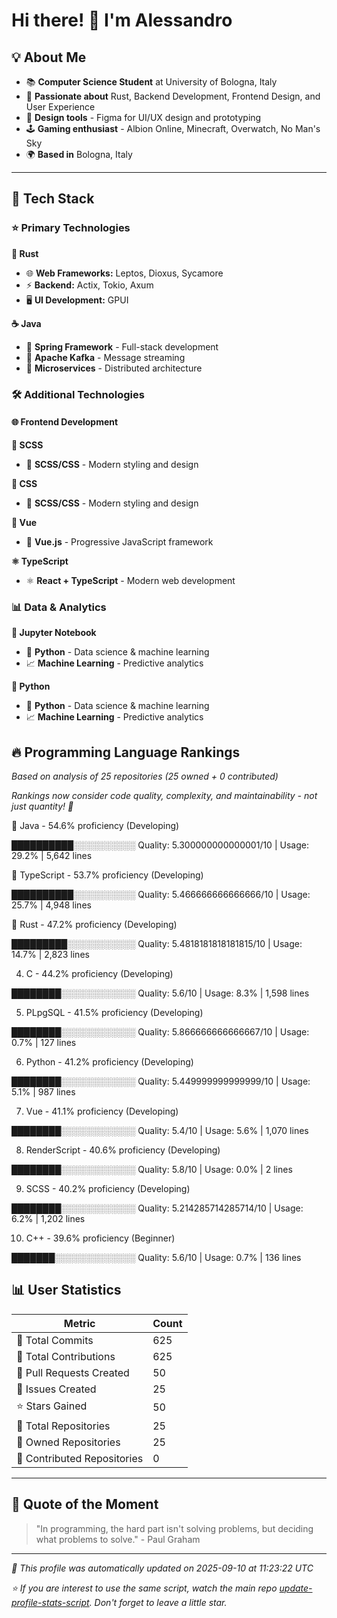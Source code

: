 # Hi there! 👋 I'm Alessandro

## 💡 About Me

* 📚 **Computer Science Student** at University of Bologna, Italy
* 🦀 **Passionate about** Rust, Backend Development, Frontend Design, and User Experience
* 🎨 **Design tools** - Figma for UI/UX design and prototyping
* 🕹️ **Gaming enthusiast** - Albion Online, Minecraft, Overwatch, No Man's Sky
* 🌍 **Based in** Bologna, Italy

---

## 🚀 Tech Stack

### ⭐ Primary Technologies

**🦀 Rust**

- 🌐 **Web Frameworks:** Leptos, Dioxus, Sycamore
- ⚡ **Backend:** Actix, Tokio, Axum
- 🖥️ **UI Development:** GPUI

**☕ Java**

- 🍃 **Spring Framework** - Full-stack development
- 📨 **Apache Kafka** - Message streaming
- 🔧 **Microservices** - Distributed architecture


### 🛠️ Additional Technologies

#### 🌐 Frontend Development

**🎨 SCSS**

- 🎨 **SCSS/CSS** - Modern styling and design

**🎨 CSS**

- 🎨 **SCSS/CSS** - Modern styling and design

**💚 Vue**

- 💚 **Vue.js** - Progressive JavaScript framework

**⚛️ TypeScript**

- ⚛️ **React + TypeScript** - Modern web development


### 📊 Data & Analytics

**🐍 Jupyter Notebook**

- 🐍 **Python** - Data science & machine learning
- 📈 **Machine Learning** - Predictive analytics

**🐍 Python**

- 🐍 **Python** - Data science & machine learning
- 📈 **Machine Learning** - Predictive analytics



## 🔥 Programming Language Rankings

*Based on analysis of 25 repositories (25 owned + 0 contributed)*

*Rankings now consider code quality, complexity, and maintainability - not just quantity! 🚀*

🥇 Java - 54.6% proficiency (Developing)

██████████░░░░░░░░░░ Quality: 5.300000000000001/10 | Usage: 29.2% | 5,642 lines

🥈 TypeScript - 53.7% proficiency (Developing)

██████████░░░░░░░░░░ Quality: 5.466666666666666/10 | Usage: 25.7% | 4,948 lines

🥉 Rust - 47.2% proficiency (Developing)

█████████░░░░░░░░░░░ Quality: 5.4818181818181815/10 | Usage: 14.7% | 2,823 lines

4. C - 44.2% proficiency (Developing)

████████░░░░░░░░░░░░ Quality: 5.6/10 | Usage: 8.3% | 1,598 lines

5. PLpgSQL - 41.5% proficiency (Developing)

████████░░░░░░░░░░░░ Quality: 5.866666666666667/10 | Usage: 0.7% | 127 lines

6. Python - 41.2% proficiency (Developing)

████████░░░░░░░░░░░░ Quality: 5.449999999999999/10 | Usage: 5.1% | 987 lines

7. Vue - 41.1% proficiency (Developing)

████████░░░░░░░░░░░░ Quality: 5.4/10 | Usage: 5.6% | 1,070 lines

8. RenderScript - 40.6% proficiency (Developing)

████████░░░░░░░░░░░░ Quality: 5.8/10 | Usage: 0.0% | 2 lines

9. SCSS - 40.2% proficiency (Developing)

████████░░░░░░░░░░░░ Quality: 5.214285714285714/10 | Usage: 6.2% | 1,202 lines

10. C++ - 39.6% proficiency (Beginner)

███████░░░░░░░░░░░░░ Quality: 5.6/10 | Usage: 0.7% | 136 lines

## 📊 User Statistics

| Metric | Count |
|--------|-------|
| 📝 Total Commits | 625 |
| 🤝 Total Contributions | 625 |
| 🔄 Pull Requests Created | 50 |
| 🐛 Issues Created | 25 |
| ⭐ Stars Gained | 50 |
| 📁 Total Repositories | 25 |
| 👤 Owned Repositories | 25 |
| 🤝 Contributed Repositories | 0 |

---

## 💭 Quote of the Moment

> "In programming, the hard part isn't solving problems, but deciding what problems to solve." - Paul Graham

---

*🤖 This profile was automatically updated on 2025-09-10 at 11:23:22 UTC*

*⭐ If you are interest to use the same script, watch the main repo [update-profile-stats-script](https://github.com/alessandrobrunoh/update-profile-stats-script). Don't forget to leave a little star.*
